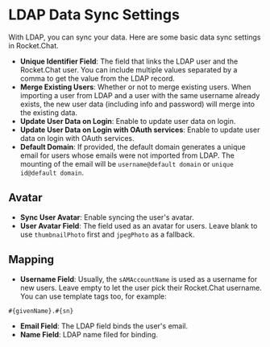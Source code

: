# LDAP Data Sync Settings

With LDAP, you can sync your data. Here are some basic data sync settings in Rocket.Chat.

* **Unique Identifier Field**: The field that links the LDAP user and the Rocket.Chat user. You can include multiple values separated by a comma to get the value from the LDAP record.
* **Merge Existing Users**: Whether or not to merge existing users. When importing a user from LDAP and a user with the same username already exists, the new user data (including info and password) will merge into the existing data.
* **Update User Data on Login**: Enable to update user data on login.
* **Update User Data on Login with OAuth services**: Enable to update user data on login with OAuth services.
* **Default Domain**: If provided, the default domain generates a unique email for users whose emails were not imported from LDAP. The mounting of the email will be `username@default domain` or `unique id@default domain`.

## Avatar

* **Sync User Avatar**: Enable syncing the user's avatar.
* **User Avatar Field**: The field used as an avatar for users. Leave blank to use `thumbnailPhoto` first and `jpegPhoto` as a fallback.

## Mapping

* **Username Field**: Usually, the `sAMAccountName` is used as a username for new users. Leave empty to let the user pick their Rocket.Chat username. You can use template tags too, for example:

```
#{givenName}.#{sn}
```

* **Email Field**: The LDAP field binds the user's email.
* **Name Field**: LDAP name filed for binding.
